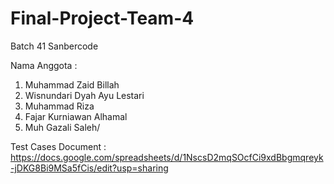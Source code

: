 # Final-Project-Team-4
Batch 41 Sanbercode

Nama Anggota :
1. Muhammad Zaid Billah
2. Wisnundari Dyah Ayu Lestari 
3. Muhammad Riza
4. Fajar Kurniawan Alhamal
5. Muh Gazali Saleh/

Test Cases Document : https://docs.google.com/spreadsheets/d/1NscsD2mqSOcfCi9xdBbgmqreyk-jDKG8Bi9MSa5fCis/edit?usp=sharing